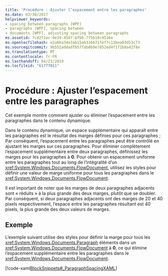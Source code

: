 ```yaml
---
title: 'Procédure : Ajuster l’espacement entre les paragraphes'
ms.date: 03/30/2017
helpviewer_keywords:
- spacing between paragraphs [WPF]
- paragraphs [WPF], spacing between
- documents [WPF], adjusting spacing between paragraphs
ms.assetid: 7cd2f2ac-0e19-4587-bfb6-7f5b18c9536e
ms.openlocfilehash: e2a6ba34e3ab15eb316671fef7c11bea03d53c73
ms.sourcegitcommit: 9b552addadfb57fab0b9e7852ed4f1f1b8a42f8e
ms.translationtype: MT
ms.contentlocale: fr-FR
ms.lasthandoff: 04/23/2019
ms.locfileid: "61777011"
---
```

# <a name="how-to-adjust-spacing-between-paragraphs"></a>Procédure : Ajuster l’espacement entre les paragraphes
Cet exemple montre comment ajuster ou éliminer l’espacement entre les paragraphes dans le contenu dynamique.  
  
 Dans le contenu dynamique, un espace supplémentaire qui apparaît entre les paragraphes est le résultat des marges définies pour ces paragraphes ; Par conséquent, l’espacement entre les paragraphes peut être contrôlé en ajustant les marges sur ces paragraphes.  Pour éliminer complètement l’espacement supplémentaire entre deux paragraphes, définissez les marges pour les paragraphes à **0**.  Pour obtenir un espacement uniforme entre les paragraphes tout au long de l’intégralité d’un <xref:System.Windows.Documents.FlowDocument>, utilisez les styles pour définir une valeur de marge uniforme pour tous les paragraphes dans le <xref:System.Windows.Documents.FlowDocument>.  
  
 Il est important de noter que les marges de deux paragraphes adjacents sont « réduits » à la plus grande des deux marges, plutôt que se doubler. Par conséquent, si deux paragraphes adjacents ont des marges de 20 et 40 pixels respectivement, l’espace entre les paragraphes résultant est 40 pixels, la plus grande des deux valeurs de marges.  
  
## <a name="example"></a>Exemple  
 L’exemple suivant utilise des styles pour définir la marge pour tous les <xref:System.Windows.Documents.Paragraph> éléments dans un <xref:System.Windows.Documents.FlowDocument> à **0**, ce qui élimine l’espacement supplémentaire entre les paragraphes dans le <xref:System.Windows.Documents.FlowDocument>.  
  
 [!code-xaml[BlockSnippets#_ParagraphSpacingXAML](~/samples/snippets/csharp/VS_Snippets_Wpf/BlockSnippets/CSharp/Window1.xaml#_paragraphspacingxaml)]
